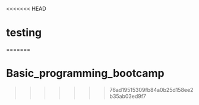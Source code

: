 <<<<<<< HEAD
# testing
=======
# Basic_programming_bootcamp
>>>>>>> 76ad19515309fb84a0b25d158ee2b35ab03ed9f7

